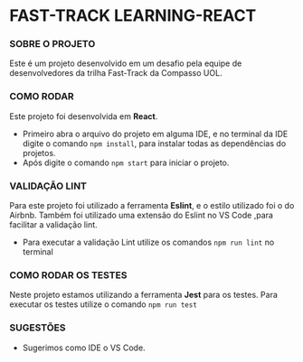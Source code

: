 # FAST-TRACK LEARNING-REACT

### SOBRE O PROJETO

Este é um projeto desenvolvido em um desafio pela equipe de desenvolvedores da trilha Fast-Track da Compasso UOL.

### COMO RODAR

Este projeto foi desenvolvida em **React**.

- Primeiro abra o arquivo do projeto em alguma IDE, e no terminal da IDE digite o comando `npm install`, para instalar todas as dependências do projetos.
- Após digite o comando `npm start` para iniciar o projeto.

### VALIDAÇÃO LINT

Para este projeto foi utilizado a ferramenta **Eslint**, e o estilo utilizado foi o do Airbnb. Também foi utilizado uma extensão do Eslint no VS Code ,para facilitar a validação lint.

- Para executar a validação Lint utilize os comandos `npm run lint` no terminal

### COMO RODAR OS TESTES

Neste projeto estamos utilizando a ferramenta **Jest** para os testes.
Para executar os testes utilize o comando `npm run test`

### SUGESTÕES

- Sugerimos como IDE o VS Code.
